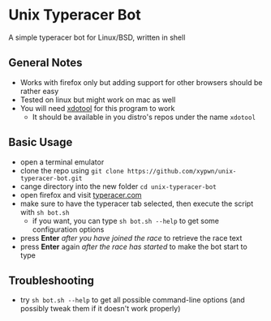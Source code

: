 # Unix Typeracer Bot
A simple typeracer bot for Linux/BSD, written in shell
## General Notes
* Works with firefox only but adding support for other browsers should be rather easy
* Tested on linux but might work on mac as well
* You will need [xdotool](https://github.com/jordansissel/xdotool) for this program to work
  * It should be available in you distro's repos under the name `xdotool`
## Basic Usage
* open a terminal emulator
* clone the repo using `git clone https://github.com/xypwn/unix-typeracer-bot.git`
* cange directory into the new folder `cd unix-typeracer-bot`
* open firefox and visit [typeracer.com](https://play.typeracer.com)
* make sure to have the typeracer tab selected, then execute the script with `sh bot.sh`
  * if you want, you can type `sh bot.sh --help` to get some configuration options
* press **Enter** _after you have joined the race_ to retrieve the race text
* press **Enter** again _after the race has started_ to make the bot start to type
## Troubleshooting
* try `sh bot.sh --help` to get all possible command-line options (and possibly tweak them if it doesn't work properly)
